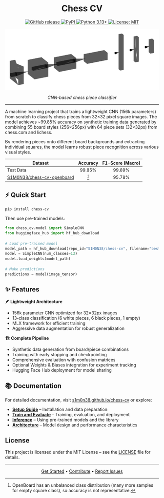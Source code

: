 <div align="center">

# Chess CV

<p align="center">
  <a href="https://github.com/S1M0N38/chess-cv/releases">
    <img alt="GitHub release" src="https://img.shields.io/github/v/release/S1M0N38/chess-cv?include_prereleases&sort=semver&style=for-the-badge&logo=github"/>
  </a>
  <a href="https://pypi.org/project/chess-cv/">
    <img alt="PyPI" src="https://img.shields.io/pypi/v/chess-cv?style=for-the-badge&logo=pypi&logoColor=white"/>
  </a>
  <a href="https://www.python.org/downloads/">
    <img alt="Python 3.13+" src="https://img.shields.io/badge/python-3.13+-blue.svg?style=for-the-badge&logo=python&logoColor=white"/>
  </a>
  <a href="https://opensource.org/licenses/MIT">
    <img alt="License: MIT" src="https://img.shields.io/badge/License-MIT-yellow.svg?style=for-the-badge"/>
  </a>
</p>

<img src="docs/assets/model.svg" alt="Model Architecture" width="600">

*CNN-based chess piece classifier*

</div>

---

A machine learning project that trains a lightweight CNN (156k parameters) from scratch to classify chess pieces from 32×32 pixel square images. The model achieves ~99.85% accuracy on synthetic training data generated by combining 55 board styles (256×256px) with 64 piece sets (32×32px) from chess.com and lichess.

By rendering pieces onto different board backgrounds and extracting individual squares, the model learns robust piece recognition across various visual styles.

| Dataset                                                                                  | Accuracy | F1-Score (Macro) |
| ---------------------------------------------------------------------------------------- | :------: | :--------------: |
| Test Data                                                                                |  99.85%  |      99.89%      |
| [S1M0N38/chess-cv-openboard](https://huggingface.co/datasets/S1M0N38/chess-cv-openboard) |   [^1]   |      95.78%      |

## ⚡️ Quick Start

```bash
pip install chess-cv
```

Then use pre-trained models:

```python
from chess_cv.model import SimpleCNN
from huggingface_hub import hf_hub_download

# Load pre-trained model
model_path = hf_hub_download(repo_id="S1M0N38/chess-cv", filename="best_model.safetensors")
model = SimpleCNN(num_classes=13)
model.load_weights(model_path)

# Make predictions
predictions = model(image_tensor)
```

## ✨ Features

**🪶 Lightweight Architecture**

- 156k parameter CNN optimized for 32×32px images
- 13-class classification (6 white pieces, 6 black pieces, 1 empty)
- MLX framework for efficient training
- Aggressive data augmentation for robust generalization

**🏗️ Complete Pipeline**

- Synthetic data generation from board/piece combinations
- Training with early stopping and checkpointing
- Comprehensive evaluation with confusion matrices
- Optional Weights & Biases integration for experiment tracking
- Hugging Face Hub deployment for model sharing

## 📚 Documentation

For detailed documentation, visit [s1m0n38.github.io/chess-cv](https://s1m0n38.github.io/chess-cv/) or explore:

- **[Setup Guide](https://s1m0n38.github.io/chess-cv/setup/)** – Installation and data preparation
- **[Train and Evaluate](https://s1m0n38.github.io/chess-cv/train-and-eval/)** – Training, evaluation, and deployment
- **[Inference](https://s1m0n38.github.io/chess-cv/inference/)** – Using pre-trained models and the library
- **[Architecture](https://s1m0n38.github.io/chess-cv/architecture/)** – Model design and performance characteristics

## License

This project is licensed under the MIT License – see the [LICENSE](LICENSE) file for details.

---

<div align="center">

[Get Started](#quick-start) • [Contribute](CONTRIBUTING.md) • [Report Issues](https://github.com/S1M0N38/chess-cv/issues)

</div>

[^1]: OpenBoard has an unbalanced class distribution (many more samples for empty square class), so accuracy is not representative.
